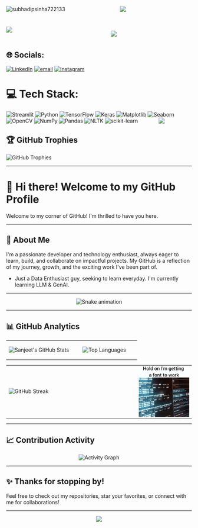 <p align="left"> <img src="https://komarev.com/ghpvc/?username=subhadipsinha722133&label=Profile%20views&color=0e75b6&style=flat" alt="subhadipsinha722133" /> <span> <img align="right" width="195"  src="https://github.com/subhadipsinha722133/subhadipsinha722133/blob/main/itachi-uchiha-uchiha.gif"/></span></p>   


<h1 align="center"><img align="left" width="80"  src="https://media.tenor.com/bfOEyTxwK40AAAAM/work-computer.gif"/>
  <img src="https://readme-typing-svg.herokuapp.com?font=Righteous&size=35&center=true&vCenter=true&width=500&height=70&duration=4000&lines=Hi+There!+👋;+I'm+Subhadip+Sinha!" />
</h1>

## 🌐 Socials:


  
[![LinkedIn](https://img.shields.io/badge/LinkedIn-%230077B5.svg?logo=linkedin&logoColor=white)](https://www.linkedin.com/in/subhadip-sinha-aa678b280/)
[![email](https://img.shields.io/badge/Email-D14836?logo=gmail&logoColor=white)](mailto:sinhasubhadip@gmail.com)  <span> 
[![Instagram](https://img.shields.io/badge/Instagram-%23E4405F.svg?logo=instagram&logoColor=white)](https://www.instagram.com/subhadip___sinha__) 

</span>


# 💻 Tech Stack:
![Streamlit](https://img.shields.io/badge/Streamlit-%23FE4B4B.svg?style=for-the-badge&logo=streamlit&logoColor=white) 
![Python](https://img.shields.io/badge/python-3670A0?style=for-the-badge&logo=python&logoColor=ffdd54) 
![TensorFlow](https://img.shields.io/badge/TensorFlow-%23FF6F00.svg?style=for-the-badge&logo=TensorFlow&logoColor=white) 
![Keras](https://img.shields.io/badge/Keras-%23D00000.svg?style=for-the-badge&logo=Keras&logoColor=white) 
![Matplotlib](https://img.shields.io/badge/Matplotlib-%23ffffff.svg?style=for-the-badge&logo=Matplotlib&logoColor=black) 
![Seaborn](https://img.shields.io/badge/Seaborn-0099CC?style=for-the-badge&logo=seaborn&logoColor=white) 
![OpenCV](https://img.shields.io/badge/opencv-%23white.svg?style=for-the-badge&logo=opencv&logoColor=white) 
![NumPy](https://img.shields.io/badge/numpy-%23013243.svg?style=for-the-badge&logo=numpy&logoColor=white) <span> <img align="right" width="90"  src="https://media.tenor.com/BteVrNkBuxoAAAAi/nothing-xiaohuo.gif"/></span>
![Pandas](https://img.shields.io/badge/pandas-%23150458.svg?style=for-the-badge&logo=pandas&logoColor=white) 
![NLTK](https://img.shields.io/badge/NLTK-85C1E9?style=for-the-badge&logo=nltk&logoColor=black) 
![scikit-learn](https://img.shields.io/badge/scikit--learn-%23F7931E.svg?style=for-the-badge&logo=scikit-learn&logoColor=white) 

## 🏆 GitHub Trophies
![GitHub Trophies](https://github-profile-trophy.vercel.app/?username=subhadipsinha722133&theme=tokyonight&no-frame=true&no-bg=true&margin-w=4&row=1)

</div>

---

# 👋 Hi there! Welcome to my GitHub Profile

Welcome to my corner of GitHub! I'm thrilled to have you here.

---

## 🚀 About Me

I'm a passionate developer and technology enthusiast, always eager to learn, build, and collaborate on impactful projects. My GitHub is a reflection of my journey, growth, and the exciting work I've been part of.
- Just a Data Enthusiast guy, seeking to learn everyday. I'm currently learning LLM &  GenAI.
---
<!-- Snake Game Repo View -->

<div align="center">
  <img src="https://profile-readme-generator.com/assets/snake.svg" alt="Snake animation" />
</div>

---

## 📊 GitHub Analytics

<div align="center">
<table>
<tr>
<td width="50%">

![Sanjeet's GitHub Stats](https://github-readme-stats.vercel.app/api?username=subhadipsinha722133&show_icons=true&theme=tokyonight&hide_border=true&bg_color=0D1117&title_color=00D9FF&icon_color=00D9FF&text_color=FFFFFF)

</td>
<td width="70%" , align="center">

![Top Languages](https://github-readme-stats.vercel.app/api/top-langs/?username=subhadipsinha722133&layout=compact&theme=tokyonight&hide_border=true&bg_color=0D1117&title_color=00D9FF&text_color=FFFFFF)

</td>

</tr>
</table>
</div>

<div align="center">
<table>
<tr>
<td width="70%">

![GitHub Streak](https://github-readme-streak-stats.herokuapp.com/?user=subhadipsinha722133&theme=tokyonight&hide_border=true&background=0D1117&stroke=00D9FF&ring=00D9FF&fire=FF6B6B&currStreakLabel=00D9FF)
</td>
  <td align="center">
  <img align="right" width="200"  src="https://github.com/subhadipsinha722133/subhadipsinha722133/blob/main/font-hacker.gif"/>
  </td>

</tr>
</table>
</div>

----
## 📈 Contribution Activity

<div align="center">

![Activity Graph](https://github-readme-activity-graph.vercel.app/graph?username=subhadipsinha722133&theme=tokyo-night&hide_border=true&bg_color=0D1117&color=00D9FF&line=00D9FF&point=FF6B6B)

</div>

---


## ✨ Thanks for stopping by!

Feel free to check out my repositories, star your favorites, or connect with me for collaborations!

---

<!--
This README is a template. Let's personalize it!
-->




<div align="center">
  <img src="https://capsule-render.vercel.app/api?type=waving&color=gradient&customColorList=6,11,20&height=100&section=footer&text=Thanks%20for%20visiting!&fontSize=16&fontColor=fff&animation=twinkling"/>
</div>

